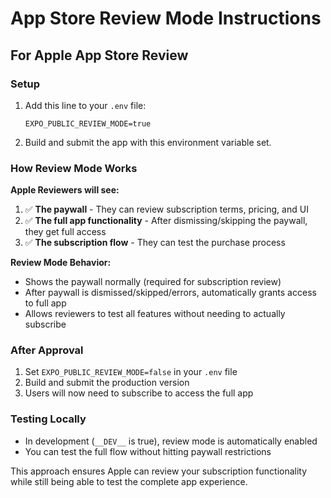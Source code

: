 # App Store Review Mode Instructions

## For Apple App Store Review

### Setup
1. Add this line to your `.env` file:
   ```
   EXPO_PUBLIC_REVIEW_MODE=true
   ```

2. Build and submit the app with this environment variable set.

### How Review Mode Works

**Apple Reviewers will see:**
1. ✅ **The paywall** - They can review subscription terms, pricing, and UI
2. ✅ **The full app functionality** - After dismissing/skipping the paywall, they get full access
3. ✅ **The subscription flow** - They can test the purchase process

**Review Mode Behavior:**
- Shows the paywall normally (required for subscription review)
- After paywall is dismissed/skipped/errors, automatically grants access to full app
- Allows reviewers to test all features without needing to actually subscribe

### After Approval
1. Set `EXPO_PUBLIC_REVIEW_MODE=false` in your `.env` file
2. Build and submit the production version
3. Users will now need to subscribe to access the full app

### Testing Locally
- In development (`__DEV__` is true), review mode is automatically enabled
- You can test the full flow without hitting paywall restrictions

This approach ensures Apple can review your subscription functionality while still being able to test the complete app experience. 